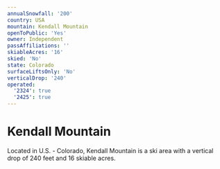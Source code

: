 ```yaml
---
annualSnowfall: '200'
country: USA
mountain: Kendall Mountain
openToPublic: 'Yes'
owner: Independent
passAffiliations: ''
skiableAcres: '16'
skied: 'No'
state: Colorado
surfaceLiftsOnly: 'No'
verticalDrop: '240'
operated:
  '2324': true
  '2425': true
---
```



# Kendall Mountain

Located in U.S. - Colorado, Kendall Mountain is a ski area with a vertical drop of 240 feet and 16 skiable acres.
